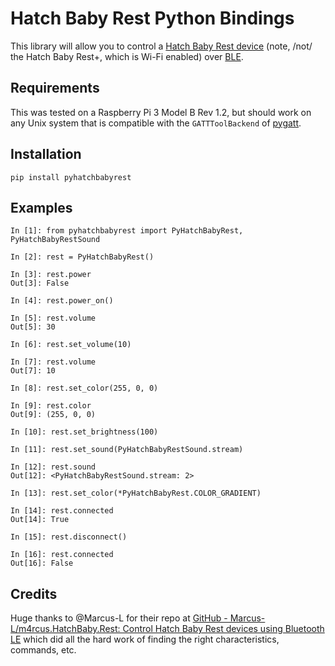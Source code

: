 # Hatch Baby Rest Python Bindings
This library will allow you to control a [Hatch Baby Rest device](https://www.hatchbaby.com/rest) (note, /not/ the Hatch Baby Rest+, which is Wi-Fi enabled) over [BLE](https://en.wikipedia.org/wiki/Bluetooth_Low_Energy).

## Requirements
This was tested on a Raspberry Pi 3 Model B Rev 1.2, but should work on any Unix system that is compatible with the `GATTToolBackend` of [pygatt](https://github.com/peplin/pygatt).

## Installation
`pip install pyhatchbabyrest`

## Examples
```python3
In [1]: from pyhatchbabyrest import PyHatchBabyRest, PyHatchBabyRestSound

In [2]: rest = PyHatchBabyRest()

In [3]: rest.power
Out[3]: False

In [4]: rest.power_on()

In [5]: rest.volume
Out[5]: 30

In [6]: rest.set_volume(10)

In [7]: rest.volume
Out[7]: 10

In [8]: rest.set_color(255, 0, 0)

In [9]: rest.color
Out[9]: (255, 0, 0)

In [10]: rest.set_brightness(100)

In [11]: rest.set_sound(PyHatchBabyRestSound.stream)

In [12]: rest.sound
Out[12]: <PyHatchBabyRestSound.stream: 2>

In [13]: rest.set_color(*PyHatchBabyRest.COLOR_GRADIENT)
    
In [14]: rest.connected
Out[14]: True

In [15]: rest.disconnect()

In [16]: rest.connected
Out[16]: False
```

## Credits
Huge thanks to @Marcus-L for their repo at [GitHub - Marcus-L/m4rcus.HatchBaby.Rest: Control Hatch Baby Rest devices using Bluetooth LE](https://github.com/Marcus-L/m4rcus.HatchBaby.Rest) which did all the hard work of finding the right characteristics, commands, etc.